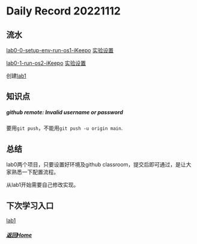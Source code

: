 
Daily Record 20221112
=====================

## 流水

 [lab0-0-setup-env-run-os1-iKeepo](https://github.com/LearningOS/lab0-0-setup-env-run-os1-iKeepo)         [实验设置](https://learningos.github.io/rust-based-os-comp2022/chapter1/0intro.html#id4) 

[lab0-1-run-os2-iKeepo](https://github.com/LearningOS/lab0-1-run-os2-iKeepo) 							[实验设置](https://learningos.github.io/rust-based-os-comp2022/chapter2/0intro.html#id3) 

创建[lab1](https://github.com/LearningOS/lab1-os3-iKeepo)

## 知识点

##### github remote: Invalid username or password

要用`git push`，不能用`git push -u origin main`.

## 总结

lab0两个项目，只要设置好环境及github classroom，提交后即可通过，是让大家熟悉一下配置流程。

从lab1开始需要自己修改实现。

## 下次学习入口

[lab1](https://github.com/LearningOS/lab1-os3-iKeepo)

##### [返回Home](../../../README.md)


